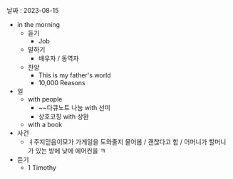 날짜 : 2023-08-15
- in the morning
	- 듣기
		- Job
	- 말하기
		-  배우자 / 동역자 
	- 찬양
		- This is my father's world
		- 10,000 Reasons
- 일
	- with people
		- ~~다큐노트 나눔  with 선미
		- 상호코칭 with 상완
	- with a book
- 사건
	- ㅕ주지믿음이모가 가게일을 도와줄지 물어봄 / 괜찮다고 함 / 어머니가 할머니가 있는 방에 낮에 에어컨을 ㅋ
- 듣기
	- 1 Timothy
